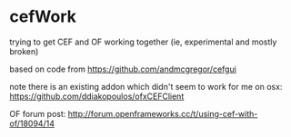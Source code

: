 cefWork
=======

trying to get CEF and OF working together  (ie, experimental and mostly broken)

based on code from https://github.com/andmcgregor/cefgui

note there is an existing addon which didn't seem to work for me on osx: https://github.com/ddiakopoulos/ofxCEFClient

OF forum post:  http://forum.openframeworks.cc/t/using-cef-with-of/18094/14


